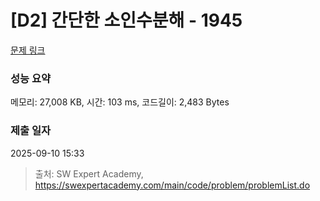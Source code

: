 # [D2] 간단한 소인수분해 - 1945 

[문제 링크](https://swexpertacademy.com/main/code/problem/problemDetail.do?contestProbId=AV5Pl0Q6ANQDFAUq) 

### 성능 요약

메모리: 27,008 KB, 시간: 103 ms, 코드길이: 2,483 Bytes

### 제출 일자

2025-09-10 15:33



> 출처: SW Expert Academy, https://swexpertacademy.com/main/code/problem/problemList.do